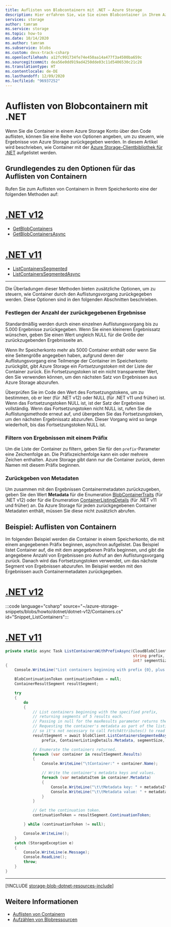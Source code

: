 ```yaml
---
title: Auflisten von Blobcontainern mit .NET – Azure Storage
description: Hier erfahren Sie, wie Sie einen Blobcontainer in Ihrem Azure Storage-Konto mithilfe der .NET-Clientbibliothek auflisten.
services: storage
author: tamram
ms.service: storage
ms.topic: how-to
ms.date: 10/14/2020
ms.author: tamram
ms.subservice: blobs
ms.custom: devx-track-csharp
ms.openlocfilehash: a12fc991734fe74e450aa14a477f3a4500ba659c
ms.sourcegitcommit: dea56e0dd919ad4250dde03c11d5406530c21c28
ms.translationtype: HT
ms.contentlocale: de-DE
ms.lasthandoff: 12/09/2020
ms.locfileid: "96937252"
---
```

# <a name="list-blob-containers-with-net"></a>Auflisten von Blobcontainern mit .NET

Wenn Sie die Container in einem Azure Storage Konto über den Code auflisten, können Sie eine Reihe von Optionen angeben, um zu steuern, wie Ergebnisse von Azure Storage zurückgegeben werden. In diesem Artikel wird beschrieben, wie Container mit der [Azure Storage-Clientbibliothek für .NET](/dotnet/api/overview/azure/storage) aufgelistet werden.  

## <a name="understand-container-listing-options"></a>Grundlegendes zu den Optionen für das Auflisten von Containern

Rufen Sie zum Auflisten von Containern in Ihrem Speicherkonto eine der folgenden Methoden auf:

# <a name="net-v12"></a>[.NET v12](#tab/dotnet)

- [GetBlobContainers](/dotnet/api/azure.storage.blobs.blobserviceclient.getblobcontainers)
- [GetBlobContainersAsync](/dotnet/api/azure.storage.blobs.blobserviceclient.getblobcontainersasync)

# <a name="net-v11"></a>[.NET v11](#tab/dotnet11)

- [ListContainersSegmented](/dotnet/api/microsoft.azure.storage.blob.cloudblobclient.listcontainerssegmented)
- [ListContainersSegmentedAsync](/dotnet/api/microsoft.azure.storage.blob.cloudblobclient.listcontainerssegmentedasync)

---

Die Überladungen dieser Methoden bieten zusätzliche Optionen, um zu steuern, wie Container durch den Auflistungsvorgang zurückgegeben werden. Diese Optionen sind in den folgenden Abschnitten beschrieben.

### <a name="manage-how-many-results-are-returned"></a>Festlegen der Anzahl der zurückgegebenen Ergebnisse

Standardmäßig werden durch einen einzelnen Auflistungsvorgang bis zu 5.000 Ergebnisse zurückgegeben. Wenn Sie einen kleineren Ergebnissatz wünschen, geben Sie einen Wert ungleich NULL für die Größe der zurückzugebenden Ergebnisseite an.

Wenn Ihr Speicherkonto mehr als 5000 Container enthält oder wenn Sie eine Seitengröße angegeben haben, aufgrund deren der Auflistungsvorgang eine Teilmenge der Container im Speicherkonto zurückgibt, gibt Azure Storage ein *Fortsetzungstoken* mit der Liste der Container zurück. Ein Fortsetzungstoken ist ein nicht transparenter Wert, den Sie verwenden können, um den nächsten Satz von Ergebnissen aus Azure Storage abzurufen.

Überprüfen Sie im Code den Wert des Fortsetzungstokens, um zu bestimmen, ob er leer (für .NET v12) oder NULL (für .NET v11 und früher) ist. Wenn das Fortsetzungstoken NULL ist, ist der Satz der Ergebnisse vollständig. Wenn das Fortsetzungstoken nicht NULL ist, rufen Sie die Auflistungsmethode erneut auf, und übergeben Sie das Fortsetzungstoken, um den nächsten Ergebnissatz abzurufen. Dieser Vorgang wird so lange wiederholt, bis das Fortsetzungstoken NULL ist.

### <a name="filter-results-with-a-prefix"></a>Filtern von Ergebnissen mit einem Präfix

Um die Liste der Container zu filtern, geben Sie für den `prefix`-Parameter eine Zeichenfolge an. Die Präfixzeichenfolge kann ein oder mehrere Zeichen enthalten. Azure Storage gibt dann nur die Container zurück, deren Namen mit diesem Präfix beginnen.

### <a name="return-metadata"></a>Zurückgeben von Metadaten

Um zusammen mit den Ergebnissen Containermetadaten zurückzugeben, geben Sie den Wert **Metadata** für die Enumeration [BlobContainerTraits](/dotnet/api/azure.storage.blobs.models.blobcontainertraits) (für .NET v12) oder für die Enumeration [ContainerListingDetails](/dotnet/api/microsoft.azure.storage.blob.containerlistingdetails) (für .NET v11 und früher) an. Da Azure Storage für jeden zurückgegebenen Container Metadaten enthält, müssen Sie diese nicht zusätzlich abrufen.

## <a name="example-list-containers"></a>Beispiel: Auflisten von Containern

Im folgenden Beispiel werden die Container in einem Speicherkonto, die mit einem angegebenen Präfix beginnen, asynchron aufgelistet. Das Beispiel listet Container auf, die mit dem angegebenen Präfix beginnen, und gibt die angegebene Anzahl von Ergebnissen pro Aufruf an den Auflistungsvorgang zurück. Danach wird das Fortsetzungstoken verwendet, um das nächste Segment von Ergebnissen abzurufen. Im Beispiel werden mit den Ergebnissen auch Containermetadaten zurückgegeben.

# <a name="net-v12"></a>[.NET v12](#tab/dotnet)

:::code language="csharp" source="~/azure-storage-snippets/blobs/howto/dotnet/dotnet-v12/Containers.cs" id="Snippet_ListContainers":::

# <a name="net-v11"></a>[.NET v11](#tab/dotnet11)

```csharp
private static async Task ListContainersWithPrefixAsync(CloudBlobClient blobClient,
                                                        string prefix,
                                                        int? segmentSize)
{
    Console.WriteLine("List containers beginning with prefix {0}, plus container metadata:", prefix);

    BlobContinuationToken continuationToken = null;
    ContainerResultSegment resultSegment;

    try
    {
        do
        {
            // List containers beginning with the specified prefix,
            // returning segments of 5 results each.
            // Passing in null for the maxResults parameter returns the maximum number of results (up to 5000).
            // Requesting the container's metadata as part of the listing operation populates the metadata,
            // so it's not necessary to call FetchAttributes() to read the metadata.
            resultSegment = await blobClient.ListContainersSegmentedAsync(
                prefix, ContainerListingDetails.Metadata, segmentSize, continuationToken, null, null);

            // Enumerate the containers returned.
            foreach (var container in resultSegment.Results)
            {
                Console.WriteLine("\tContainer:" + container.Name);

                // Write the container's metadata keys and values.
                foreach (var metadataItem in container.Metadata)
                {
                    Console.WriteLine("\t\tMetadata key: " + metadataItem.Key);
                    Console.WriteLine("\t\tMetadata value: " + metadataItem.Value);
                }
            }

            // Get the continuation token.
            continuationToken = resultSegment.ContinuationToken;

        } while (continuationToken != null);

        Console.WriteLine();
    }
    catch (StorageException e)
    {
        Console.WriteLine(e.Message);
        Console.ReadLine();
        throw;
    }
}
```

---

[!INCLUDE [storage-blob-dotnet-resources-include](../../../includes/storage-blob-dotnet-resources-include.md)]

## <a name="see-also"></a>Weitere Informationen

- [Auflisten von Containern](/rest/api/storageservices/list-containers2)
- [Aufzählen von Blobressourcen](/rest/api/storageservices/enumerating-blob-resources)

